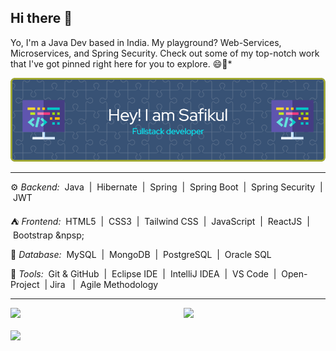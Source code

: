 ## Hi there 👋
Yo, I'm a Java Dev based in India. My playground? Web-Services, Microservices, and Spring Security. Check out some of my top-notch work that I've got pinned right here for you to explore. 😄🚀*

<p align="left"> <img src="https://github.com/Safikul99/Safikul99/blob/main/github-header-image%20(1).png" alt="safikul" /> </p>

---
⚙️ *Backend:*
&nbsp;Java&nbsp; | &nbsp;Hibernate&nbsp; | &nbsp;Spring&nbsp; | &nbsp;Spring Boot&nbsp; | &nbsp;Spring Security&nbsp; | &nbsp;JWT&nbsp; 

⛺️ *Frontend:* 
&nbsp;HTML5&nbsp; | &nbsp;CSS3&nbsp; | &nbsp;Tailwind CSS&nbsp; | &nbsp;JavaScript&nbsp; | &nbsp;ReactJS&nbsp; | &nbsp;Bootstrap &npsp;

📁 *Database:*
&nbsp;MySQL&nbsp; | &nbsp;MongoDB&nbsp; | &nbsp;PostgreSQL&nbsp; | &nbsp;Oracle SQL &nbsp;

🧰 *Tools:*
&nbsp;Git & GitHub&nbsp; | &nbsp;Eclipse IDE&nbsp; | &nbsp;IntelliJ IDEA&nbsp; | &nbsp;VS Code&nbsp; | &nbsp;Open-Project&nbsp; |&nbsp;Jira &nbsp; | &nbsp;Agile Methodology &nbsp;

---
<a href="https://github.com/Dev-Archana"><img align="right" width="45%" src="https://github-readme-stats.vercel.app/api/top-langs/?username=Dev-Archana&theme=tokyonight&hide_border=true"></a>
<a href="https://github.com/Dev-Archana"><img width="50%" src="https://github-profile-summary-cards.vercel.app/api/cards/profile-details?username=Dev-Archana&theme=tokyonight&hide_border=true"></a> 
<br />
<br />
<a href="https://github.com/Dev-Archana"><img width="50%"                  src="https://github-readme-streak-stats.herokuapp.com/?user=Dev-Archana&theme=tokyonight&hide_border=true"></a>
<!--
**Dev-Archana/Dev-Archana** is a ✨ _special_ ✨ repository because its `README.md` (this file) appears on your GitHub profile.

Here are some ideas to get you started:

- 🔭 I’m currently working on ...
- 🌱 I’m currently learning ...
- 👯 I’m looking to collaborate on ...
- 🤔 I’m looking for help with ...
- 💬 Ask me about ...
- 📫 How to reach me: ...
- 😄 Pronouns: ...
- ⚡ Fun fact: ...
-->
